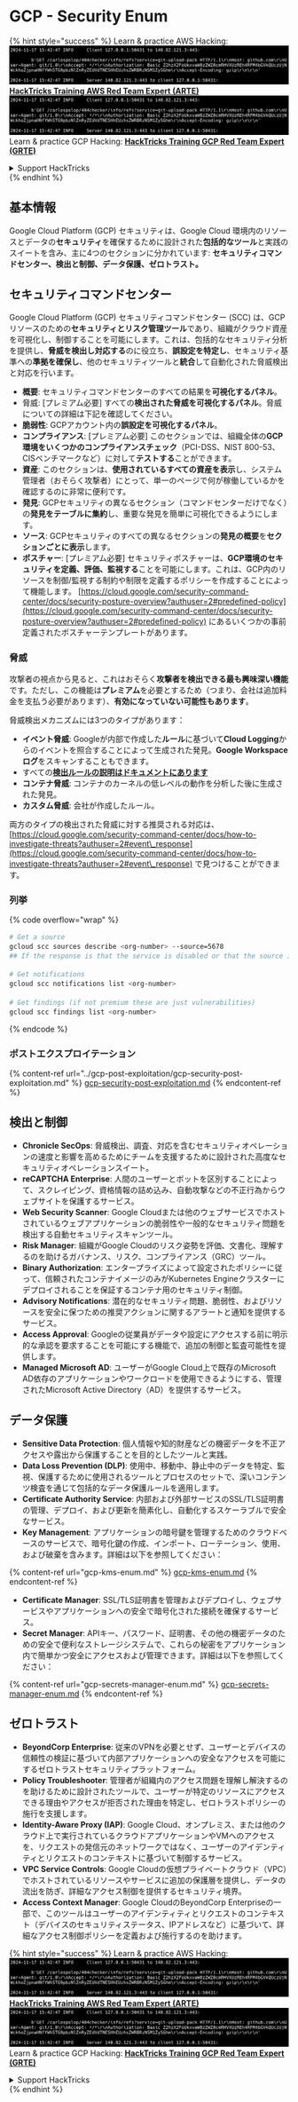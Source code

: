 # GCP - Security Enum

{% hint style="success" %}
Learn & practice AWS Hacking:<img src="../../../.gitbook/assets/image (1).png" alt="" data-size="line">[**HackTricks Training AWS Red Team Expert (ARTE)**](https://training.hacktricks.xyz/courses/arte)<img src="../../../.gitbook/assets/image (1).png" alt="" data-size="line">\
Learn & practice GCP Hacking: <img src="../../../.gitbook/assets/image (2).png" alt="" data-size="line">[**HackTricks Training GCP Red Team Expert (GRTE)**<img src="../../../.gitbook/assets/image (2).png" alt="" data-size="line">](https://training.hacktricks.xyz/courses/grte)

<details>

<summary>Support HackTricks</summary>

* Check the [**subscription plans**](https://github.com/sponsors/carlospolop)!
* **Join the** 💬 [**Discord group**](https://discord.gg/hRep4RUj7f) or the [**telegram group**](https://t.me/peass) or **follow** us on **Twitter** 🐦 [**@hacktricks\_live**](https://twitter.com/hacktricks\_live)**.**
* **Share hacking tricks by submitting PRs to the** [**HackTricks**](https://github.com/carlospolop/hacktricks) and [**HackTricks Cloud**](https://github.com/carlospolop/hacktricks-cloud) github repos.

</details>
{% endhint %}

## 基本情報

Google Cloud Platform (GCP) セキュリティは、Google Cloud 環境内のリソースとデータの**セキュリティ**を確保するために設計された**包括的なツール**と実践のスイートを含み、主に4つのセクションに分かれています: **セキュリティコマンドセンター、検出と制御、データ保護、ゼロトラスト。**

## **セキュリティコマンドセンター**

Google Cloud Platform (GCP) セキュリティコマンドセンター (SCC) は、GCPリソースのための**セキュリティとリスク管理ツール**であり、組織がクラウド資産を可視化し、制御することを可能にします。これは、包括的なセキュリティ分析を提供し、**脅威を検出し対応する**のに役立ち、**誤設定を特定し**、セキュリティ基準への**準拠を確保し**、他のセキュリティツールと**統合**して自動化された脅威検出と対応を行います。

* **概要**: セキュリティコマンドセンターのすべての結果を**可視化するパネル**。
* 脅威: \[プレミアム必要\] すべての**検出された脅威を可視化するパネル**。脅威についての詳細は下記を確認してください。
* **脆弱性**: GCPアカウント内の**誤設定を可視化するパネル**。
* **コンプライアンス**: \[プレミアム必要\] このセクションでは、組織全体の**GCP環境をいくつかのコンプライアンスチェック**（PCI-DSS、NIST 800-53、CISベンチマークなど）に対して**テストする**ことができます。
* **資産**: このセクションは、**使用されているすべての資産を表示**し、システム管理者（おそらく攻撃者）にとって、単一のページで何が稼働しているかを確認するのに非常に便利です。
* **発見**: GCPセキュリティの異なるセクション（コマンドセンターだけでなく）の**発見をテーブルに集約**し、重要な発見を簡単に可視化できるようにします。
* **ソース**: GCPセキュリティのすべての異なるセクションの**発見の概要**を**セクションごとに表示**します。
* **ポスチャー**: \[プレミアム必要\] セキュリティポスチャーは、**GCP環境のセキュリティを定義、評価、監視する**ことを可能にします。これは、GCP内のリソースを制御/監視する制約や制限を定義するポリシーを作成することによって機能します。 [https://cloud.google.com/security-command-center/docs/security-posture-overview?authuser=2#predefined-policy](https://cloud.google.com/security-command-center/docs/security-posture-overview?authuser=2#predefined-policy) にあるいくつかの事前定義されたポスチャーテンプレートがあります。

### **脅威**

攻撃者の視点から見ると、これはおそらく**攻撃者を検出できる最も興味深い機能**です。ただし、この機能は**プレミアム**を必要とするため（つまり、会社は追加料金を支払う必要があります）、**有効になっていない可能性もあります**。

脅威検出メカニズムには3つのタイプがあります：

* **イベント脅威**: Googleが内部で作成した**ルール**に基づいて**Cloud Logging**からのイベントを照合することによって生成された発見。**Google Workspaceログ**をスキャンすることもできます。
* すべての[**検出ルールの説明はドキュメントにあります**](https://cloud.google.com/security-command-center/docs/concepts-event-threat-detection-overview?authuser=2#how\_works)
* **コンテナ脅威**: コンテナのカーネルの低レベルの動作を分析した後に生成された発見。
* **カスタム脅威**: 会社が作成したルール。

両方のタイプの検出された脅威に対する推奨される対応は、[https://cloud.google.com/security-command-center/docs/how-to-investigate-threats?authuser=2#event\_response](https://cloud.google.com/security-command-center/docs/how-to-investigate-threats?authuser=2#event\_response) で見つけることができます。

### 列挙

{% code overflow="wrap" %}
```bash
# Get a source
gcloud scc sources describe <org-number> --source=5678
## If the response is that the service is disabled or that the source is not found, then, it isn't enabled

# Get notifications
gcloud scc notifications list <org-number>

# Get findings (if not premium these are just vulnerabilities)
gcloud scc findings list <org-number>
```
{% endcode %}

### ポストエクスプロイテーション

{% content-ref url="../gcp-post-exploitation/gcp-security-post-exploitation.md" %}
[gcp-security-post-exploitation.md](../gcp-post-exploitation/gcp-security-post-exploitation.md)
{% endcontent-ref %}

## 検出と制御

* **Chronicle SecOps**: 脅威検出、調査、対応を含むセキュリティオペレーションの速度と影響を高めるためにチームを支援するために設計された高度なセキュリティオペレーションスイート。
* **reCAPTCHA Enterprise**: 人間のユーザーとボットを区別することによって、スクレイピング、資格情報の詰め込み、自動攻撃などの不正行為からウェブサイトを保護するサービス。
* **Web Security Scanner**: Google Cloudまたは他のウェブサービスでホストされているウェブアプリケーションの脆弱性や一般的なセキュリティ問題を検出する自動セキュリティスキャンツール。
* **Risk Manager**: 組織がGoogle Cloudのリスク姿勢を評価、文書化、理解するのを助けるガバナンス、リスク、コンプライアンス（GRC）ツール。
* **Binary Authorization**: エンタープライズによって設定されたポリシーに従って、信頼されたコンテナイメージのみがKubernetes Engineクラスターにデプロイされることを保証するコンテナ用のセキュリティ制御。
* **Advisory Notifications**: 潜在的なセキュリティ問題、脆弱性、およびリソースを安全に保つための推奨アクションに関するアラートと通知を提供するサービス。
* **Access Approval**: Googleの従業員がデータや設定にアクセスする前に明示的な承認を要求することを可能にする機能で、追加の制御と監査可能性を提供します。
* **Managed Microsoft AD**: ユーザーがGoogle Cloud上で既存のMicrosoft AD依存のアプリケーションやワークロードを使用できるようにする、管理されたMicrosoft Active Directory（AD）を提供するサービス。

## データ保護

* **Sensitive Data Protection**: 個人情報や知的財産などの機密データを不正アクセスや露出から保護することを目的としたツールと実践。
* **Data Loss Prevention (DLP)**: 使用中、移動中、静止中のデータを特定、監視、保護するために使用されるツールとプロセスのセットで、深いコンテンツ検査を通じて包括的なデータ保護ルールを適用します。
* **Certificate Authority Service**: 内部および外部サービスのSSL/TLS証明書の管理、デプロイ、および更新を簡素化し、自動化するスケーラブルで安全なサービス。
* **Key Management**: アプリケーションの暗号鍵を管理するためのクラウドベースのサービスで、暗号化鍵の作成、インポート、ローテーション、使用、および破棄を含みます。詳細は以下を参照してください：

{% content-ref url="gcp-kms-enum.md" %}
[gcp-kms-enum.md](gcp-kms-enum.md)
{% endcontent-ref %}

* **Certificate Manager**: SSL/TLS証明書を管理およびデプロイし、ウェブサービスやアプリケーションへの安全で暗号化された接続を確保するサービス。
* **Secret Manager**: APIキー、パスワード、証明書、その他の機密データのための安全で便利なストレージシステムで、これらの秘密をアプリケーション内で簡単かつ安全にアクセスおよび管理できます。詳細は以下を参照してください：

{% content-ref url="gcp-secrets-manager-enum.md" %}
[gcp-secrets-manager-enum.md](gcp-secrets-manager-enum.md)
{% endcontent-ref %}

## ゼロトラスト

* **BeyondCorp Enterprise**: 従来のVPNを必要とせず、ユーザーとデバイスの信頼性の検証に基づいて内部アプリケーションへの安全なアクセスを可能にするゼロトラストセキュリティプラットフォーム。
* **Policy Troubleshooter**: 管理者が組織内のアクセス問題を理解し解決するのを助けるために設計されたツールで、ユーザーが特定のリソースにアクセスできる理由やアクセスが拒否された理由を特定し、ゼロトラストポリシーの施行を支援します。
* **Identity-Aware Proxy (IAP)**: Google Cloud、オンプレミス、または他のクラウド上で実行されているクラウドアプリケーションやVMへのアクセスを、リクエストの発信元のネットワークではなく、ユーザーのアイデンティティとリクエストのコンテキストに基づいて制御するサービス。
* **VPC Service Controls**: Google Cloudの仮想プライベートクラウド（VPC）でホストされているリソースやサービスに追加の保護層を提供し、データの流出を防ぎ、詳細なアクセス制御を提供するセキュリティ境界。
* **Access Context Manager**: Google CloudのBeyondCorp Enterpriseの一部で、このツールはユーザーのアイデンティティとリクエストのコンテキスト（デバイスのセキュリティステータス、IPアドレスなど）に基づいて、詳細なアクセス制御ポリシーを定義および施行するのを助けます。

{% hint style="success" %}
Learn & practice AWS Hacking:<img src="../../../.gitbook/assets/image (1).png" alt="" data-size="line">[**HackTricks Training AWS Red Team Expert (ARTE)**](https://training.hacktricks.xyz/courses/arte)<img src="../../../.gitbook/assets/image (1).png" alt="" data-size="line">\
Learn & practice GCP Hacking: <img src="../../../.gitbook/assets/image (2).png" alt="" data-size="line">[**HackTricks Training GCP Red Team Expert (GRTE)**<img src="../../../.gitbook/assets/image (2).png" alt="" data-size="line">](https://training.hacktricks.xyz/courses/grte)

<details>

<summary>Support HackTricks</summary>

* Check the [**subscription plans**](https://github.com/sponsors/carlospolop)!
* **Join the** 💬 [**Discord group**](https://discord.gg/hRep4RUj7f) or the [**telegram group**](https://t.me/peass) or **follow** us on **Twitter** 🐦 [**@hacktricks\_live**](https://twitter.com/hacktricks\_live)**.**
* **Share hacking tricks by submitting PRs to the** [**HackTricks**](https://github.com/carlospolop/hacktricks) and [**HackTricks Cloud**](https://github.com/carlospolop/hacktricks-cloud) github repos.

</details>
{% endhint %}
